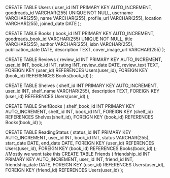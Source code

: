 CREATE TABLE Users (
    user_id INT PRIMARY KEY AUTO_INCREMENT,
    goodreads_id VARCHAR(255) UNIQUE NOT NULL,
    username VARCHAR(255),
    name VARCHAR(255),
    profile_url VARCHAR(255),
    location VARCHAR(255),
    joined_date DATE
);

CREATE TABLE Books (
    book_id INT PRIMARY KEY AUTO_INCREMENT,
    goodreads_book_id VARCHAR(255) UNIQUE NOT NULL,
    title VARCHAR(255),
    author VARCHAR(255),
    isbn VARCHAR(255),
    publication_date DATE,
    description TEXT,
    cover_image_url VARCHAR(255)
);

CREATE TABLE Reviews (
    review_id INT PRIMARY KEY AUTO_INCREMENT,
    user_id INT,
    book_id INT,
    rating INT,
    review_date DATE,
    review_text TEXT,
    FOREIGN KEY (user_id) REFERENCES Users(user_id),
    FOREIGN KEY (book_id) REFERENCES Books(book_id)
);

CREATE TABLE Shelves (
    shelf_id INT PRIMARY KEY AUTO_INCREMENT,
    user_id INT,
    shelf_name VARCHAR(255),
    description TEXT,
    FOREIGN KEY (user_id) REFERENCES Users(user_id)
);

CREATE TABLE ShelfBooks (
    shelf_book_id INT PRIMARY KEY AUTO_INCREMENT,
    shelf_id INT,
    book_id INT,
    FOREIGN KEY (shelf_id) REFERENCES Shelves(shelf_id),
    FOREIGN KEY (book_id) REFERENCES Books(book_id)
);

CREATE TABLE ReadingStatus (
    status_id INT PRIMARY KEY AUTO_INCREMENT,
    user_id INT,
    book_id INT,
    status VARCHAR(255),
    start_date DATE,
    end_date DATE,
    FOREIGN KEY (user_id) REFERENCES Users(user_id),
    FOREIGN KEY (book_id) REFERENCES Books(book_id)
);
//Mostly we wont take this
CREATE TABLE Friends (
    friendship_id INT PRIMARY KEY AUTO_INCREMENT,
    user_id INT,
    friend_id INT,
    friendship_date DATE,
    FOREIGN KEY (user_id) REFERENCES Users(user_id),
    FOREIGN KEY (friend_id) REFERENCES Users(user_id)
);
